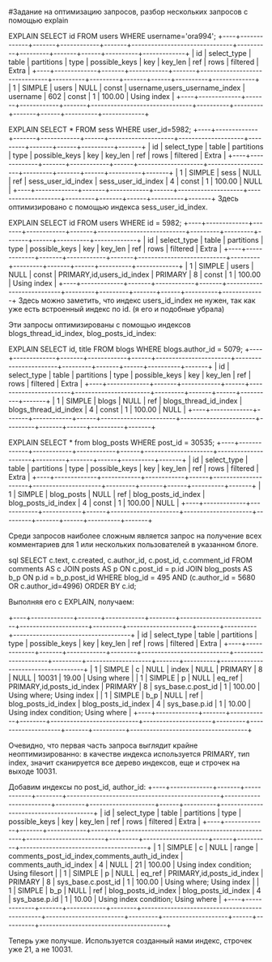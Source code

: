 #Задание на оптимизацию запросов, разбор нескольких запросов с помощью explain

EXPLAIN SELECT id FROM users WHERE username='ora994';
+----+-------------+-------+------------+-------+-------------------------------+----------+---------+-------+------+----------+-------------+
| id | select_type | table | partitions | type  | possible_keys                 | key      | key_len | ref   | rows | filtered | Extra       |
+----+-------------+-------+------------+-------+-------------------------------+----------+---------+-------+------+----------+-------------+
|  1 | SIMPLE      | users | NULL       | const | username,users_username_index | username | 602     | const |    1 |   100.00 | Using index |
+----+-------------+-------+------------+-------+-------------------------------+----------+---------+-------+------+----------+-------------+

EXPLAIN SELECT * FROM sess WHERE user_id=5982;
+----+-------------+-------+------------+------+--------------------+--------------------+---------+-------+------+----------+-------+
| id | select_type | table | partitions | type | possible_keys      | key                | key_len | ref   | rows | filtered | Extra |
+----+-------------+-------+------------+------+--------------------+--------------------+---------+-------+------+----------+-------+
|  1 | SIMPLE      | sess  | NULL       | ref  | sess_user_id_index | sess_user_id_index | 4       | const |    1 |   100.00 | NULL  |
+----+-------------+-------+------------+------+--------------------+--------------------+---------+-------+------+----------+-------+
Здесь оптимизировано с помощью индекса sess_user_id_index.

EXPLAIN SELECT id FROM users WHERE id = 5982;
+----+-------------+-------+------------+-------+---------------------------+---------+---------+-------+------+----------+-------------+
| id | select_type | table | partitions | type  | possible_keys             | key     | key_len | ref   | rows | filtered | Extra       |
+----+-------------+-------+------------+-------+---------------------------+---------+---------+-------+------+----------+-------------+
|  1 | SIMPLE      | users | NULL       | const | PRIMARY,id,users_id_index | PRIMARY | 8       | const |    1 |   100.00 | Using index |
+----+-------------+-------+------------+-------+---------------------------+---------+---------+-------+------+----------+-------------+
Здесь можно заметить, что индекс users_id_index не нужен, так как уже есть встроенный индекс по id. (я его и подобные убрала)

Эти запросы оптимизированы с помощью индексов blogs_thread_id_index, blog_posts_id_index:

EXPLAIN SELECT id, title FROM blogs WHERE blogs.author_id = 5079;
 +----+-------------+-------+------------+------+-----------------------+-----------------------+---------+-------+------+----------+-------+
| id | select_type | table | partitions | type | possible_keys         | key                   | key_len | ref   | rows | filtered | Extra |
+----+-------------+-------+------------+------+-----------------------+-----------------------+---------+-------+------+----------+-------+
|  1 | SIMPLE      | blogs | NULL       | ref  | blogs_thread_id_index | blogs_thread_id_index | 4       | const |    1 |   100.00 | NULL  |
+----+-------------+-------+------------+------+-----------------------+-----------------------+---------+-------+------+----------+-------+

EXPLAIN SELECT * from blog_posts WHERE post_id = 30535;
+----+-------------+------------+------------+------+---------------------+---------------------+---------+-------+------+----------+-------+
| id | select_type | table      | partitions | type | possible_keys       | key                 | key_len | ref   | rows | filtered | Extra |
+----+-------------+------------+------------+------+---------------------+---------------------+---------+-------+------+----------+-------+
|  1 | SIMPLE      | blog_posts | NULL       | ref  | blog_posts_id_index | blog_posts_id_index | 4       | const |    1 |   100.00 | NULL  |
+----+-------------+------------+------------+------+---------------------+---------------------+---------+-------+------+----------+-------+

Среди запросов наиболее сложным является запрос на получение всех комментариев для 1 или нескольких пользователей в указанном блоге.


sql
SELECT c.text, c.created, c.author_id, c.post_id, c.comment_id FROM comments AS c JOIN posts  AS p ON c.post_id = p.id JOIN blog_posts AS b_p ON p.id = b_p.post_id WHERE blog_id = 495 AND (c.author_id = 5680 OR c.author_id=4996) ORDER BY c.id;

Выполняя его с EXPLAIN, получаем:

+----+-------------+-------+------------+--------+---------------------------+---------------------+---------+--------------------+-------+----------+------------------------------------+
| id | select_type | table | partitions | type   | possible_keys             | key                 | key_len | ref                | rows  | filtered | Extra                              |
+----+-------------+-------+------------+--------+---------------------------+---------------------+---------+--------------------+-------+----------+------------------------------------+
|  1 | SIMPLE      | c     | NULL       | index  | NULL                      | PRIMARY             | 8       | NULL               | 10031 |    19.00 | Using where                        |
|  1 | SIMPLE      | p     | NULL       | eq_ref | PRIMARY,id,posts_id_index | PRIMARY             | 8       | sys_base.c.post_id |     1 |   100.00 | Using where; Using index           |
|  1 | SIMPLE      | b_p   | NULL       | ref    | blog_posts_id_index       | blog_posts_id_index | 4       | sys_base.p.id      |     1 |    10.00 | Using index condition; Using where |
+----+-------------+-------+------------+--------+---------------------------+---------------------+---------+--------------------+-------+----------+------------------------------------+

Очевидно, что первая часть запроса выглядит крайне неоптимизированно: в качестве индекса используется PRIMARY, тип index, значит сканируется все дерево индексов, еще и строчек на выходе 10031.

Добавим индексы по post_id, author_id:
+----+-------------+-------+------------+--------+-----------------------------------------------+------------------------+---------+--------------------+------+----------+---------------------------------------+
| id | select_type | table | partitions | type   | possible_keys                                 | key                    | key_len | ref                | rows | filtered | Extra                                 |
+----+-------------+-------+------------+--------+-----------------------------------------------+------------------------+---------+--------------------+------+----------+---------------------------------------+
|  1 | SIMPLE      | c     | NULL       | range  | comments_post_id_index,comments_auth_id_index | comments_auth_id_index | 4       | NULL               |   21 |   100.00 | Using index condition; Using filesort |
|  1 | SIMPLE      | p     | NULL       | eq_ref | PRIMARY,id,posts_id_index                     | PRIMARY                | 8       | sys_base.c.post_id |    1 |   100.00 | Using where; Using index              |
|  1 | SIMPLE      | b_p   | NULL       | ref    | blog_posts_id_index                           | blog_posts_id_index    | 4       | sys_base.p.id      |    1 |    10.00 | Using index condition; Using where    |
+----+-------------+-------+------------+--------+-----------------------------------------------+------------------------+---------+--------------------+------+----------+---------------------------------------+

Теперь уже получше. Используется созданный нами индекс, строчек уже 21, а не 10031.



